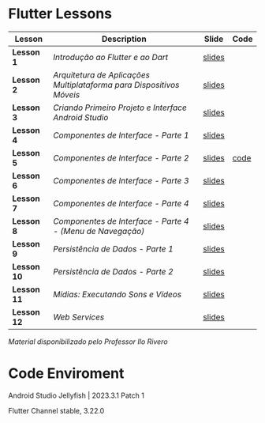 # Flutter Lessons

| **Lesson** | **Description** | **Slide** | **Code** |
| --- | --- | --- | --- |
| **Lesson 1** | _Introdução ao Flutter e ao Dart_ | [slides](/01/slide/1_Introdução.pdf) | |
| **Lesson 2** | _Arquitetura de Aplicações Multiplataforma para Dispositivos Móveis_ | [slides](/02/slide/2_Arquitetura_Mobile.pdf) | |
| **Lesson 3** | _Criando Primeiro Projeto e Interface Android Studio_ |[slides](/03/slide/3_Primeiro_Projeto.pdf) | |
| **Lesson 4** | _Componentes de Interface - Parte 1_ | [slides](/04/slide/4_Interface_Parte1.pdf) | |
| **Lesson 5** | _Componentes de Interface - Parte 2_ | [slides](/05/slide/5_Interface_Parte2.pdf) | [code](/05/code/) |
| **Lesson 6** | _Componentes de Interface - Parte 3_ | [slides](/06/slide/6_Interface_Parte3.pdf) | |
| **Lesson 7** | _Componentes de Interface - Parte 4_ | [slides](/07/slide/7_Interface_Parte4.pdf) | |
| **Lesson 8** | _Componentes de Interface - Parte 4 - (Menu de Navegação)_ | [slides](/08/slide/8_Interface_Parte5.pdf) | |
| **Lesson 9** | _Persistência de Dados - Parte 1_ | [slides](/09/slide/9_Persistencia_de_Dados_Parte1.pdf) | |
| **Lesson 10** | _Persistência de Dados - Parte 2_ | [slides](/10/slide/10_Persistencia_de_Dados_Parte2.pdf) | |
| **Lesson 11** | _Mídias: Executando Sons e Vídeos_ | [slides](/11/slide/11_Midias.pdf) | |
| **Lesson 12** | _Web Services_ | [slides](/12/slide/12_Web_Service.pdf) | |

_Material disponibilizado pelo Professor Ilo Rivero_


# Code Enviroment

Android Studio Jellyfish | 2023.3.1 Patch 1

Flutter Channel stable, 3.22.0